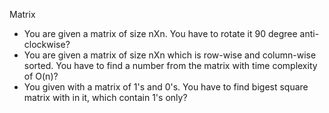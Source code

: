 Matrix
- You are given a matrix of size nXn. You have to rotate it 90 degree anti-clockwise?
- You are given a matrix of size nXn which is row-wise and column-wise sorted. You have to find a number from the matrix with time complexity of O(n)?
- You given with a matrix of 1's and 0's. You have to find bigest square matrix with in it, which contain 1's only?